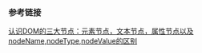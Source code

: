 





### 参考链接

[认识DOM的三大节点：元素节点，文本节点，属性节点以及nodeName,nodeType,nodeValue的区别](https://blog.csdn.net/u010792238/article/details/23533801)